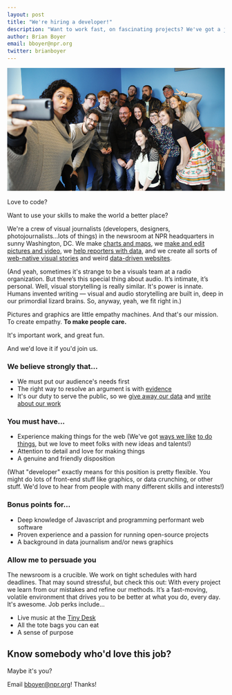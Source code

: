 ```yaml
---
layout: post
title: "We're hiring a developer!"
description: "Want to work fast, on fascinating projects? We've got a job for you."
author: Brian Boyer
email: bboyer@npr.org
twitter: brianboyer
---
```

![The NPR Visuals team](/img/posts/selfie.jpg)

Love to code?

Want to use your skills to make the world a better place?

We're a crew of visual journalists (developers, designers, photojournalists...lots of things) in the newsroom at NPR headquarters in sunny Washington, DC. We make [charts and maps](http://www.npr.org/sections/goatsandsoda/2015/10/20/448407788/where-the-girls-are-and-aren-t-15girls), we [make and edit pictures and video](http://www.npr.org/2015/11/05/453239276/in-the-amazons-fire-season-you-either-burn-or-you-starve), we [help reporters with data](http://www.npr.org/2014/09/02/342494225/mraps-and-bayonets-what-we-know-about-the-pentagons-1033-program), and we create all sorts of [web-native visual stories](http://apps.npr.org/lookatthis/posts/yemen/) and weird [data-driven websites](http://earbud.fm/).

(And yeah, sometimes it's strange to be a visuals team at a radio organization. But there’s this special thing about audio. It’s intimate, it’s personal. Well, visual storytelling is really similar. It's power is innate. Humans invented writing &mdash; visual and audio storytelling are built in, deep in our primordial lizard brains. So, anyway, yeah, we fit right in.)

Pictures and graphics are little empathy machines. And that's our mission. To create empathy. **To make people care.**

It's important work, and great fun.

And we'd love it if you'd join us.

### We believe strongly that...
* We must put our audience's needs first
* The right way to resolve an argument is with [evidence](http://blog.apps.npr.org/2015/02/26/multivariate-testing.html)
* It's our duty to serve the public, so we [give away our data](http://www.npr.org/2014/09/02/342494225/mraps-and-bayonets-what-we-know-about-the-pentagons-1033-program) and [write about our work](http://blog.apps.npr.org/2015/02/26/multivariate-testing.html)

### You must have…
* Experience making things for the web (We've got [ways we like](https://source.opennews.org/en-US/articles/all-about-dailygraphics/) [to do things](http://blog.apps.npr.org/2013/02/14/app-template-redux.html), but we love to meet folks with new ideas and talents!)
* Attention to detail and love for making things
* A genuine and friendly disposition

(What "developer" exactly means for this position is pretty flexible. You might do lots of front-end stuff like graphics, or data crunching, or other stuff. We'd love to hear from people with many different skills and interests!)

### Bonus points for…
* Deep knowledge of Javascript and programming performant web software
* Proven experience and a passion for running open-source projects
* A background in data journalism and/or news graphics

### Allow me to persuade you
The newsroom is a crucible. We work on tight schedules with hard deadlines. That may sound stressful, but check this out: With every project we learn from our mistakes and refine our methods. It’s a fast-moving, volatile environment that drives you to be better at what you do, every day. It's awesome. Job perks include...

* Live music at the [Tiny Desk](http://www.npr.org/series/tiny-desk-concerts/)
* All the tote bags you can eat
* A sense of purpose

## Know somebody who'd love this job?

Maybe it's you?

Email [bboyer@npr.org](mailto:bboyer@npr.org)! Thanks!